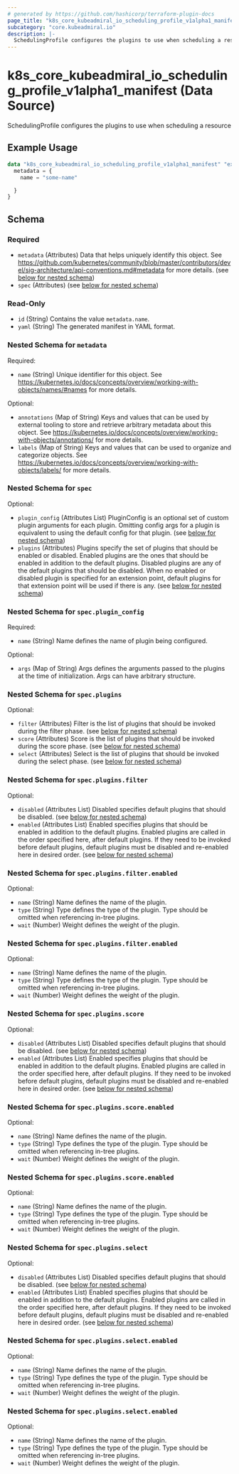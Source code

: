 ```yaml
---
# generated by https://github.com/hashicorp/terraform-plugin-docs
page_title: "k8s_core_kubeadmiral_io_scheduling_profile_v1alpha1_manifest Data Source - terraform-provider-k8s"
subcategory: "core.kubeadmiral.io"
description: |-
  SchedulingProfile configures the plugins to use when scheduling a resource
---
```


# k8s_core_kubeadmiral_io_scheduling_profile_v1alpha1_manifest (Data Source)

SchedulingProfile configures the plugins to use when scheduling a resource

## Example Usage

```terraform
data "k8s_core_kubeadmiral_io_scheduling_profile_v1alpha1_manifest" "example" {
  metadata = {
    name = "some-name"

  }
}
```

<!-- schema generated by tfplugindocs -->
## Schema

### Required

- `metadata` (Attributes) Data that helps uniquely identify this object. See https://github.com/kubernetes/community/blob/master/contributors/devel/sig-architecture/api-conventions.md#metadata for more details. (see [below for nested schema](#nestedatt--metadata))
- `spec` (Attributes) (see [below for nested schema](#nestedatt--spec))

### Read-Only

- `id` (String) Contains the value `metadata.name`.
- `yaml` (String) The generated manifest in YAML format.

<a id="nestedatt--metadata"></a>
### Nested Schema for `metadata`

Required:

- `name` (String) Unique identifier for this object. See https://kubernetes.io/docs/concepts/overview/working-with-objects/names/#names for more details.

Optional:

- `annotations` (Map of String) Keys and values that can be used by external tooling to store and retrieve arbitrary metadata about this object. See https://kubernetes.io/docs/concepts/overview/working-with-objects/annotations/ for more details.
- `labels` (Map of String) Keys and values that can be used to organize and categorize objects. See https://kubernetes.io/docs/concepts/overview/working-with-objects/labels/ for more details.


<a id="nestedatt--spec"></a>
### Nested Schema for `spec`

Optional:

- `plugin_config` (Attributes List) PluginConfig is an optional set of custom plugin arguments for each plugin. Omitting config args for a plugin is equivalent to using the default config for that plugin. (see [below for nested schema](#nestedatt--spec--plugin_config))
- `plugins` (Attributes) Plugins specify the set of plugins that should be enabled or disabled. Enabled plugins are the ones that should be enabled in addition to the default plugins. Disabled plugins are any of the default plugins that should be disabled. When no enabled or disabled plugin is specified for an extension point, default plugins for that extension point will be used if there is any. (see [below for nested schema](#nestedatt--spec--plugins))

<a id="nestedatt--spec--plugin_config"></a>
### Nested Schema for `spec.plugin_config`

Required:

- `name` (String) Name defines the name of plugin being configured.

Optional:

- `args` (Map of String) Args defines the arguments passed to the plugins at the time of initialization. Args can have arbitrary structure.


<a id="nestedatt--spec--plugins"></a>
### Nested Schema for `spec.plugins`

Optional:

- `filter` (Attributes) Filter is the list of plugins that should be invoked during the filter phase. (see [below for nested schema](#nestedatt--spec--plugins--filter))
- `score` (Attributes) Score is the list of plugins that should be invoked during the score phase. (see [below for nested schema](#nestedatt--spec--plugins--score))
- `select` (Attributes) Select is the list of plugins that should be invoked during the select phase. (see [below for nested schema](#nestedatt--spec--plugins--select))

<a id="nestedatt--spec--plugins--filter"></a>
### Nested Schema for `spec.plugins.filter`

Optional:

- `disabled` (Attributes List) Disabled specifies default plugins that should be disabled. (see [below for nested schema](#nestedatt--spec--plugins--filter--disabled))
- `enabled` (Attributes List) Enabled specifies plugins that should be enabled in addition to the default plugins. Enabled plugins are called in the order specified here, after default plugins. If they need to be invoked before default plugins, default plugins must be disabled and re-enabled here in desired order. (see [below for nested schema](#nestedatt--spec--plugins--filter--enabled))

<a id="nestedatt--spec--plugins--filter--disabled"></a>
### Nested Schema for `spec.plugins.filter.enabled`

Optional:

- `name` (String) Name defines the name of the plugin.
- `type` (String) Type defines the type of the plugin. Type should be omitted when referencing in-tree plugins.
- `wait` (Number) Weight defines the weight of the plugin.


<a id="nestedatt--spec--plugins--filter--enabled"></a>
### Nested Schema for `spec.plugins.filter.enabled`

Optional:

- `name` (String) Name defines the name of the plugin.
- `type` (String) Type defines the type of the plugin. Type should be omitted when referencing in-tree plugins.
- `wait` (Number) Weight defines the weight of the plugin.



<a id="nestedatt--spec--plugins--score"></a>
### Nested Schema for `spec.plugins.score`

Optional:

- `disabled` (Attributes List) Disabled specifies default plugins that should be disabled. (see [below for nested schema](#nestedatt--spec--plugins--score--disabled))
- `enabled` (Attributes List) Enabled specifies plugins that should be enabled in addition to the default plugins. Enabled plugins are called in the order specified here, after default plugins. If they need to be invoked before default plugins, default plugins must be disabled and re-enabled here in desired order. (see [below for nested schema](#nestedatt--spec--plugins--score--enabled))

<a id="nestedatt--spec--plugins--score--disabled"></a>
### Nested Schema for `spec.plugins.score.enabled`

Optional:

- `name` (String) Name defines the name of the plugin.
- `type` (String) Type defines the type of the plugin. Type should be omitted when referencing in-tree plugins.
- `wait` (Number) Weight defines the weight of the plugin.


<a id="nestedatt--spec--plugins--score--enabled"></a>
### Nested Schema for `spec.plugins.score.enabled`

Optional:

- `name` (String) Name defines the name of the plugin.
- `type` (String) Type defines the type of the plugin. Type should be omitted when referencing in-tree plugins.
- `wait` (Number) Weight defines the weight of the plugin.



<a id="nestedatt--spec--plugins--select"></a>
### Nested Schema for `spec.plugins.select`

Optional:

- `disabled` (Attributes List) Disabled specifies default plugins that should be disabled. (see [below for nested schema](#nestedatt--spec--plugins--select--disabled))
- `enabled` (Attributes List) Enabled specifies plugins that should be enabled in addition to the default plugins. Enabled plugins are called in the order specified here, after default plugins. If they need to be invoked before default plugins, default plugins must be disabled and re-enabled here in desired order. (see [below for nested schema](#nestedatt--spec--plugins--select--enabled))

<a id="nestedatt--spec--plugins--select--disabled"></a>
### Nested Schema for `spec.plugins.select.enabled`

Optional:

- `name` (String) Name defines the name of the plugin.
- `type` (String) Type defines the type of the plugin. Type should be omitted when referencing in-tree plugins.
- `wait` (Number) Weight defines the weight of the plugin.


<a id="nestedatt--spec--plugins--select--enabled"></a>
### Nested Schema for `spec.plugins.select.enabled`

Optional:

- `name` (String) Name defines the name of the plugin.
- `type` (String) Type defines the type of the plugin. Type should be omitted when referencing in-tree plugins.
- `wait` (Number) Weight defines the weight of the plugin.
